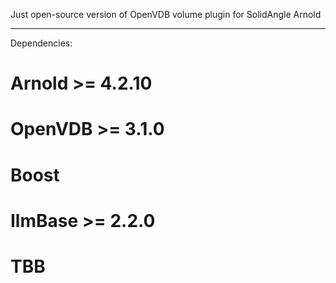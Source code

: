 Just open-source version of OpenVDB volume plugin for SolidAngle Arnold

------------
Dependencies:
# Arnold >= 4.2.10
# OpenVDB >= 3.1.0
# Boost
# IlmBase >= 2.2.0
# TBB
